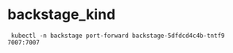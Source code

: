# backstage_kind



```
 kubectl -n backstage port-forward backstage-5dfdcd4c4b-tntf9 7007:7007
```
